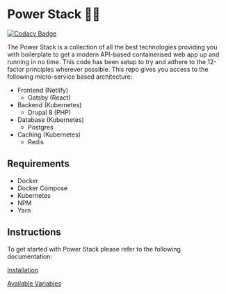 # Power Stack 🔌🥞

[![Codacy Badge](https://api.codacy.com/project/badge/Grade/067c31a35eec4e348dcef717a7aff582)](https://www.codacy.com/app/xaviemirmon/Power-Stack?utm_source=github.com&amp;utm_medium=referral&amp;utm_content=xaviemirmon/Power-Stack&amp;utm_campaign=Badge_Grade)

The Power Stack is a collection of all the best technologies providing you 
with boilerplate to get a modern API-based containerised web app up and 
running in no time. This code has been setup to try and adhere to the 12-factor principles wherever possible. This repo gives you access to the 
following micro-service based architecture:

  - Frontend (Netlify)
    - Gatsby (React)
  - Backend (Kubernetes)
    - Drupal 8 (PHP)
  - Database (Kubernetes)
    - Postgres
  - Caching (Kubernetes)
    - Redis

## Requirements

  - Docker
  - Docker Compose
  - Kubernetes
  - NPM
  - Yarn

## Instructions

To get started with Power Stack please refer to the following documentation:

[Installation](docs/install.md)

[Available Variables](docs/variables.md)